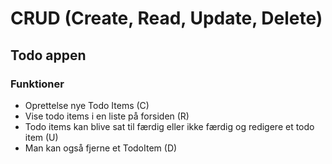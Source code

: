 ﻿# CRUD (Create, Read, Update, Delete)

## Todo appen

### Funktioner
- Oprettelse nye Todo Items (C)
- Vise todo items i en liste på forsiden (R)
- Todo items kan blive sat til færdig eller ikke færdig og redigere et todo item (U)
- Man kan også fjerne et TodoItem (D)
